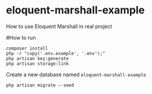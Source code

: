 # eloquent-marshall-example
How to use Eloquent Marshall in real project

#How to run
```
composer install
php -r "copy('.env.example', '.env');"
php artisan key:generate
php artisan storage:link
```

Create a new database named `eloquent-marshall-example`

`php artisan migrate --seed`
